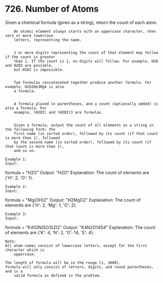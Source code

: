 # 726. Number of Atoms

Given a chemical formula (given as a string), return the count of each atom.
    
    
        An atomic element always starts with an uppercase character, then zero or more lowercase
        letters, representing the name.
    
    
        1 or more digits representing the count of that element may follow if the count is greater
        than 1. If the count is 1, no digits will follow. For example, H2O and H2O2 are possible,
        but H1O2 is impossible.
    
    
        Two formulas concatenated together produce another formula. For example, H2O2He3Mg4 is also
        a formula.
    
    
        A formula placed in parentheses, and a count (optionally added) is also a formula. For
        example, (H2O2) and (H2O2)3 are formulas.
    
    
        Given a formula, output the count of all elements as a string in the following form: the
        first name (in sorted order), followed by its count (if that count is more than 1), followed
        by the second name (in sorted order), followed by its count (if that count is more than 1),
        and so on.

    Example 1:
    Input:
formula = "H2O"
Output: "H2O"
Explanation:
The count of elements are {'H': 2, 'O': 1}.

    

    Example 2:
    Input:
formula = "Mg(OH)2"
Output: "H2MgO2"
Explanation:
The count of elements are {'H': 2, 'Mg': 1, 'O': 2}.

    

    Example 3:
    Input:
formula = "K4(ON(SO3)2)2"
Output: "K4N2O14S4"
Explanation:
The count of elements are {'K': 4, 'N': 2, 'O': 14, 'S': 4}.

    

    Note:
    All atom names consist of lowercase letters, except for the first character which is
        uppercase.
    
    The length of formula will be in the range [1, 1000].
    formula will only consist of letters, digits, and round parentheses, and is a
        valid formula as defined in the problem.